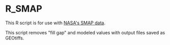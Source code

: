 # **R_SMAP**

This R script is for use with [NASA's SMAP data](https://smap.jpl.nasa.gov/).

This script removes "fill gap" and modeled values with output files saved as GEOtiffs.
